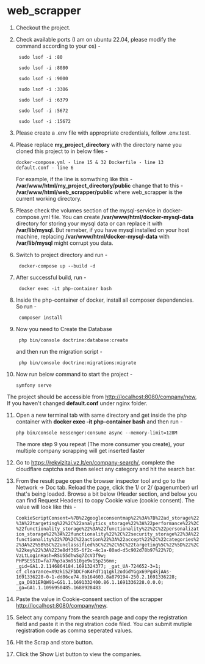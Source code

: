 # web_scrapper

1. Checkout the project.

2. Check available ports (I am on ubuntu 22.04, please modify the command according to your os) - 

        sudo lsof -i :80
        
        sudo lsof -i :8080
        
        sudo lsof -i :9000
        
        sudo lsof -i :3306
        
        sudo lsof -i :6379
        
        sudo lsof -i :5672
        
        sudo lsof -i :15672

3. Please create a .env file with appropriate credentials, follow .env.test.

4. Please replace **my_project_directory** with the directory name you cloned this project to in below files -

   <code>docker-compose.yml - line 15 & 32
   Dockerfile - line 13
   default.conf - line 6</code>

   For example, if the line is somwthing like this - **/var/www/html/my_project_directory/public** change that to this - 
   **/var/www/html/web_scrapper/public** where web_scrapper is the current working directory.

5. Please check the volumes section of the mysql-service in docker-compose.yml file. You can create **/var/www/html/docker-mysql-data**
   directory for storing your mysql data or can replace it with **/var/lib/mysql**. But remeber, if you have mysql installed on your host machine,
   replacing **/var/www/html/docker-mysql-data** with **/var/lib/mysql** might corrupt you data.

6. Switch to project directory and run -

        docker-compose up --build -d

7. After successful build, run -

        docker exec -it php-container bash

8. Inside the php-container of docker, install all composer dependencies. So run -

        composer install

9. Now you need to Create the Database

        php bin/console doctrine:database:create

   and then run the migration script -

        php bin/console doctrine:migrations:migrate

10. Now run below command to start the project -

        symfony serve
   
   The project should be accessible from <a href="http://localhost:8080/company/new" target="_blank">http://localhost:8080/company/new</a>,
   If you haven't changed **default.conf** under nginx folder.

11. Open a new terminal tab with same directory and get inside the php container with **docker exec -it php-container bash** and then run -

        php bin/console messenger:consume async --memory-limit=128M

    The more step 9 you repeat (The more consumer you create), your multiple company scrapping will get inserted faster


12. Go to <a href="https://rekvizitai.vz.lt/en/company-search/" target="_blank">https://rekvizitai.vz.lt/en/company-search/</a>,
    complete the cloudflare captcha and then select any category and hit the search bar.


13. From the result page open the browser inspector tool and go to the Network -> Doc tab. 
    Reload the page, click the 1/ or 2/ (pagenumber) url that's being loaded. 
    Browse a bit below (Header section, and below you can find Request Headers) to copy Cookie value (cookie consent).
    The value will look like this -

    
    <code>CookieScriptConsent=%7B%22googleconsentmap%22%3A%7B%22ad_storage%22%3A%22targeting%22%2C%22analytics_storage%22%3A%22performance%22%2C%22functionality_storage%22%3A%22functionality%22%2C%22personalization_storage%22%3A%22functionality%22%2C%22security_storage%22%3A%22functionality%22%7D%2C%22action%22%3A%22accept%22%2C%22categories%22%3A%22%5B%5C%22unclassified%5C%22%2C%5C%22targeting%5C%22%5D%22%2C%22key%22%3A%223e8df365-6f2c-4c1a-80ad-d5c902d78b97%22%7D; VzLtLoginHash=RSU55dhwSq7ZcV3f9w; PHPSESSID=fa77hp3a3m9510ge9v15p256mn; _gid=GA1.2.1146864184.1691324377; _gat_UA-724652-3=1; cf_clearance=X9zki5ZFbDCFoK4FdT1q1gkl2odGdYGgx69Pg4kjAAs-1691336228-0-1-dd86ce74.8b164603.8a879194-250.2.1691336228; _ga_D931ERQW91=GS1.1.1691332400.86.1.1691336228.0.0.0; _ga=GA1.1.1096950485.1688928483</code>


14. Paste the value in Cookie-consent section of the scrapper <a href="http://localhost:8080/company/new" target="_blank">http://localhost:8080/company/new</a>.

15. Select any company from the search page and copy the registration field and paste it in the registration code filed.
    You can submit mutiple registration code as comma seperated values.

17. Hit the Scrap and store button.

18. Click the Show List button to view the companies. 
